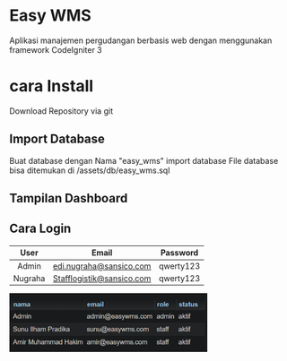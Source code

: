 # Easy WMS

Aplikasi manajemen pergudangan berbasis web dengan menggunakan framework CodeIgniter 3

# cara Install
Download Repository via git

## Import Database
Buat database dengan Nama "easy_wms"
import database
File database bisa ditemukan di /assets/db/easy_wms.sql

## Tampilan Dashboard


## Cara Login

| User		|      			 Email								| 	Password 		|
|:-----:	|:-------------------------------:|:--------:			|
| Admin		| edi.nugraha@sansico.com					| qwerty123  	  |
| Nugraha	| Stafflogistik@sansico.com				| qwerty123     |

<img src="/assets/images/users.png" alt="Tabel User" height="105">


